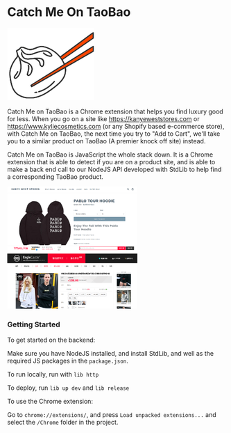 # Catch Me On TaoBao

<img src="ReadMeImgs/taobao1.png" width="200" />


Catch Me on TaoBao is a Chrome extension that helps you find luxury good for less. When you go on a site like https://kanyeweststores.com or https://www.kyliecosmetics.com (or any Shopify based e-commerce store), with Catch Me on TaoBao, the next time you try to "Add to Cart", we'll take you to a similar product on TaoBao (A premier knock off site) instead.

Catch Me on TaoBao is JavaScript the whole stack down. It is a Chrome extension that is able to detect if you are on a product site, and is able to make a back end call to our NodeJS API developed with StdLib to help find a corresponding TaoBao product.


<img src="ReadMeImgs/Kanye.png" width="300" />
<img src="ReadMeImgs/taobaoified.png" width="300" />


### Getting Started

To get started on the backend:

Make sure you have NodeJS installed, and install StdLib, and well as the required JS packages in the `package.json`.

To run locally, run with `lib http`

To deploy, run `lib up dev` and `lib release`

To use the Chrome extension:

Go to `chrome://extensions/`, and press `Load unpacked extensions...` and select the `/Chrome` folder in the project.
